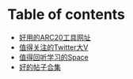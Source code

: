 # Table of contents

* [好用的ARC20工具网址](README.md)
* [值得关注的Twitter大V](zhi-de-guan-zhu-de-twitter-da-v.md)
* [值得回听学习的Space](zhi-de-hui-ting-xue-xi-de-space.md)
* [好的帖子合集](hao-de-tie-zi-he-ji.md)
